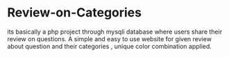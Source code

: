 # Review-on-Categories
its basically a php project through mysqli database where users share their review on questions. A simple and easy to use website for given review about question and their categories , unique color combination applied.
